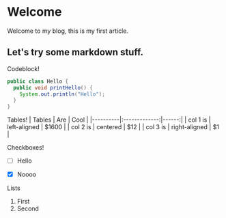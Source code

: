 # Welcome

Welcome to my blog, this is my first article.

## Let's try some markdown stuff.

Codeblock!
```java
public class Hello {
  public void printHello() {
    System.out.println("Hello");
  }
}
```

Tables!
| Tables   |      Are      |  Cool |
|----------|:-------------:|------:|
| col 1 is |  left-aligned | $1600 |
| col 2 is |    centered   |   $12 |
| col 3 is | right-aligned |    $1 |

Checkboxes!
- [ ] Hello
- [x] Noooo


Lists
1. First
2. Second
